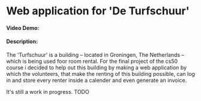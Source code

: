 # Web application for 'De Turfschuur'
#### Video Demo:  <URL HERE>
#### Description:
The 'Turfschuur' is a building – located in Groningen, The Netherlands – which is being used foor room rental. For the final project of the cs50 course i decided to help out this building by making a web application by which the volunteers, that make the renting of this building possible, can log in and store every renter inside a calender and even generate an invoice.

It's still a work in progress.
TODO
